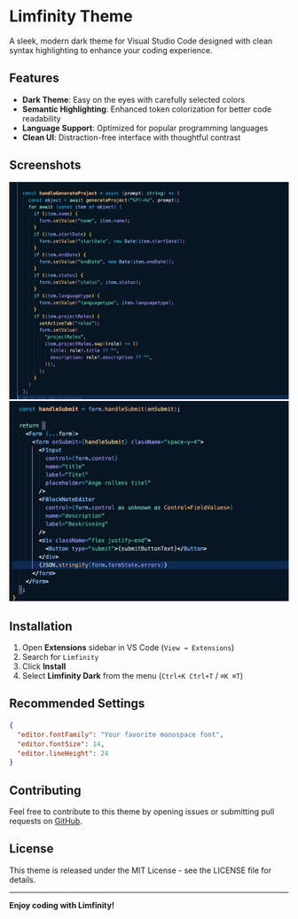 # Limfinity Theme

A sleek, modern dark theme for Visual Studio Code designed with clean syntax highlighting to enhance your coding experience.

## Features

- **Dark Theme**: Easy on the eyes with carefully selected colors
- **Semantic Highlighting**: Enhanced token colorization for better code readability
- **Language Support**: Optimized for popular programming languages
- **Clean UI**: Distraction-free interface with thoughtful contrast

## Screenshots

![Limfinity Theme Example 1](images/Limfinity-v1-01.png)
![Limfinity Theme Example 2](images/Limfinity-v1-02.png)

## Installation

1. Open **Extensions** sidebar in VS Code (`View → Extensions`)
2. Search for `Limfinity`
3. Click **Install**
4. Select **Limfinity Dark** from the menu (`Ctrl+K Ctrl+T` / `⌘K ⌘T`)

## Recommended Settings

```json
{
  "editor.fontFamily": "Your favorite monospace font",
  "editor.fontSize": 14,
  "editor.lineHeight": 24
}
```

## Contributing

Feel free to contribute to this theme by opening issues or submitting pull requests on [GitHub](https://github.com/liminityab/Limfinity).

## License

This theme is released under the MIT License - see the LICENSE file for details.

---

**Enjoy coding with Limfinity!** 